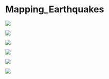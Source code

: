# Mapping_Earthquakes

![](earthquakes.png)

![](earthquakes2.png)

![](earthquake3.png)

![](earthquake4.png)

![](earthquakes5.png)

![](earthquakes6.png)

